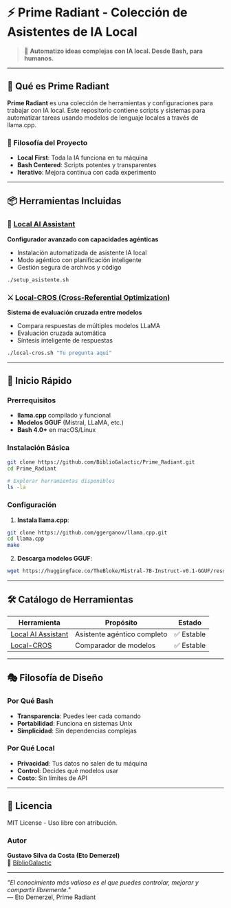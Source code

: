 # ⚡ Prime Radiant - Colección de Asistentes de IA Local

> 🧠 **Automatizo ideas complejas con IA local. Desde Bash, para humanos.**
---

## 🌟 Qué es Prime Radiant

**Prime Radiant** es una colección de herramientas y configuraciones para trabajar con IA local. Este repositorio contiene scripts y sistemas para automatizar tareas usando modelos de lenguaje locales a través de llama.cpp.

### 🎯 Filosofía del Proyecto

- **Local First**: Toda la IA funciona en tu máquina
- **Bash Centered**: Scripts potentes y transparentes
- **Iterativo**: Mejora continua con cada experimento

---

## 📦 Herramientas Incluidas

### 🤖 [Local AI Assistant](./local-ai-assistant/)
**Configurador avanzado con capacidades agénticas**

- Instalación automatizada de asistente IA local
- Modo agéntico con planificación inteligente
- Gestión segura de archivos y código

```bash
./setup_asistente.sh
```

### ⚔️ [Local-CROS (Cross-Referential Optimization)](./local-agentic-asistant/)
**Sistema de evaluación cruzada entre modelos**

- Compara respuestas de múltiples modelos LLaMA
- Evaluación cruzada automática
- Síntesis inteligente de respuestas

```bash
./local-cros.sh "Tu pregunta aquí"
```

---

## 🚀 Inicio Rápido

### Prerrequisitos

- **llama.cpp** compilado y funcional
- **Modelos GGUF** (Mistral, LLaMA, etc.)
- **Bash 4.0+** en macOS/Linux

### Instalación Básica

```bash
git clone https://github.com/BiblioGalactic/Prime_Radiant.git
cd Prime_Radiant

# Explorar herramientas disponibles
ls -la
```

### Configuración

1. **Instala llama.cpp**:
```bash
git clone https://github.com/ggerganov/llama.cpp.git
cd llama.cpp
make
```

2. **Descarga modelos GGUF**:
```bash
wget https://huggingface.co/TheBloke/Mistral-7B-Instruct-v0.1-GGUF/resolve/main/mistral-7b-instruct-v0.1.Q6_K.gguf
```

---

## 🛠️ Catálogo de Herramientas

| Herramienta | Propósito | Estado |
|-------------|-----------|--------|
| [Local AI Assistant](./local-ai-assistant/) | Asistente agéntico completo | ✅ Estable |
| [Local-CROS](./local-agentic-asistant/) | Comparador de modelos | ✅ Estable |

---

## 🎭 Filosofía de Diseño

### Por Qué Bash

- **Transparencia**: Puedes leer cada comando
- **Portabilidad**: Funciona en sistemas Unix
- **Simplicidad**: Sin dependencias complejas

### Por Qué Local

- **Privacidad**: Tus datos no salen de tu máquina
- **Control**: Decides qué modelos usar
- **Costo**: Sin límites de API

---

## 📄 Licencia

MIT License - Uso libre con atribución.

### Autor

**Gustavo Silva da Costa (Eto Demerzel)**  
🔗 [BiblioGalactic](https://github.com/BiblioGalactic)

---

*"El conocimiento más valioso es el que puedes controlar, mejorar y compartir libremente."*  
— Eto Demerzel, Prime Radiant
